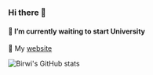 ### Hi there 👋
#### 🌱 I’m currently waiting to start University

🔗 My [website](https://birwi.github.io)

![Birwi's GitHub stats](https://github-readme-stats.vercel.app/api?username=Birwi&show_icons=true&theme=transparent)

<!--
**Birwi/Birwi** is a ✨ _special_ ✨ repository because its `README.md` (this file) appears on your GitHub profile.

- 👯 I’m looking to collaborate on ...
- 🤔 I’m looking for help with ...
- 💬 Ask me about ...
- 📫 How to reach me: ...
- 😄 Pronouns: ...
- ⚡ Fun fact: ...
-->
